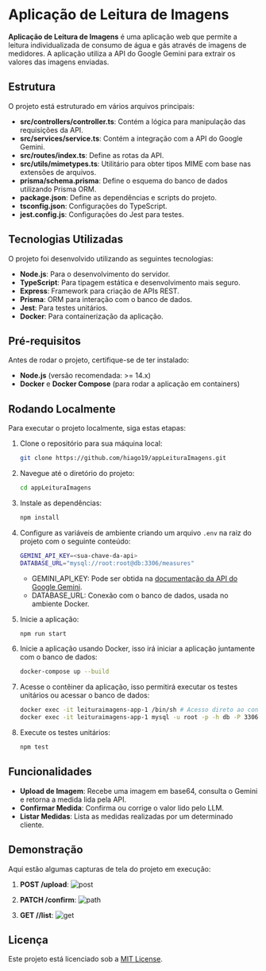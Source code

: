 # Aplicação de Leitura de Imagens

**Aplicação de Leitura de Imagens** é uma aplicação web que permite a leitura individualizada de consumo de água e gás através de imagens de medidores. A aplicação utiliza a API do Google Gemini para extrair os valores das imagens enviadas.

## Estrutura

O projeto está estruturado em vários arquivos principais:

- **src/controllers/controller.ts**: Contém a lógica para manipulação das requisições da API.
- **src/services/service.ts**: Contém a integração com a API do Google Gemini.
- **src/routes/index.ts**: Define as rotas da API.
- **src/utils/mimetypes.ts**: Utilitário para obter tipos MIME com base nas extensões de arquivos.
- **prisma/schema.prisma**: Define o esquema do banco de dados utilizando Prisma ORM.
- **package.json**: Define as dependências e scripts do projeto.
- **tsconfig.json**: Configurações do TypeScript.
- **jest.config.js**: Configurações do Jest para testes.

## Tecnologias Utilizadas

O projeto foi desenvolvido utilizando as seguintes tecnologias:

- **Node.js**: Para o desenvolvimento do servidor.
- **TypeScript**: Para tipagem estática e desenvolvimento mais seguro.
- **Express**: Framework para criação de APIs REST.
- **Prisma**: ORM para interação com o banco de dados.
- **Jest**: Para testes unitários.
- **Docker**: Para containerização da aplicação.

## Pré-requisitos

Antes de rodar o projeto, certifique-se de ter instalado:

- **Node.js** (versão recomendada: >= 14.x)
- **Docker** e **Docker Compose** (para rodar a aplicação em containers)

## Rodando Localmente

Para executar o projeto localmente, siga estas etapas:

1. Clone o repositório para sua máquina local:

   ```bash
   git clone https://github.com/hiago19/appLeituraImagens.git
   ```
2. Navegue até o diretório do projeto:

   ```bash
   cd appLeituraImagens
   ```

3. Instale as dependências:
   
   ```bash
   npm install
   ```
4. Configure as variáveis de ambiente criando um arquivo `.env` na raiz do projeto com o seguinte conteúdo:
   
   ```bash
   GEMINI_API_KEY=<sua-chave-da-api>
   DATABASE_URL="mysql://root:root@db:3306/measures"
   ```
   - GEMINI_API_KEY: Pode ser obtida na [documentação da API do Google Gemini](https://ai.google.dev/gemini-api/docs/api-key).
   - DATABASE_URL: Conexão com o banco de dados, usada no ambiente Docker.

5. Inicie a aplicação:
   
   ```bash
   npm run start
   ```

6. Inicie a aplicação usando Docker, isso irá iniciar a aplicação juntamente com o banco de dados:
   
   ```bash
   docker-compose up --build
   ```

7. Acesse o contêiner da aplicação, isso permitirá executar os testes unitários ou acessar o banco de dados:
   
   ```bash
   docker exec -it leituraimagens-app-1 /bin/sh # Acesso direto ao contêiner
   docker exec -it leituraimagens-app-1 mysql -u root -p -h db -P 3306 measures # Acesso direto ao MySql
   ```

8. Execute os testes unitários:
   
   ```bash
   npm test
   ```

## Funcionalidades

- **Upload de Imagem**: Recebe uma imagem em base64, consulta o Gemini e retorna a medida lida pela API.
- **Confirmar Medida**: Confirma ou corrige o valor lido pelo LLM.
- **Listar Medidas**: Lista as medidas realizadas por um determinado cliente.

## Demonstração

Aqui estão algumas capturas de tela do projeto em execução:

1. **POST /upload**:
   ![post](https://github.com/user-attachments/assets/89132671-4770-4de3-8e39-8bd056411171)

   
2. **PATCH /confirm**:
   ![path](https://github.com/user-attachments/assets/dddc8b9e-6312-4ad2-b9bb-4db5f62ed9ec)


3. **GET /<customer code>/list**:
   ![get](https://github.com/user-attachments/assets/a0a43d51-08e9-4e3c-9302-ac660c00f2ee)



## Licença

Este projeto está licenciado sob a [MIT License](LICENSE).
